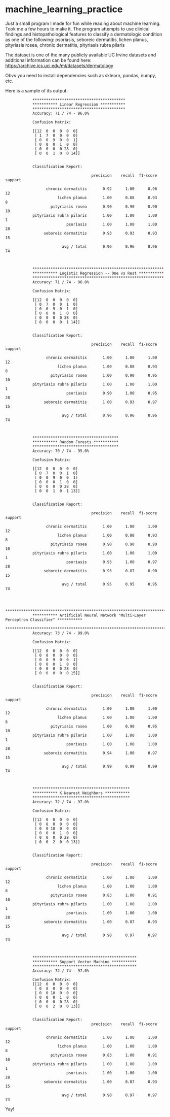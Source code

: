 # machine_learning_practice

Just a small program I made for fun while reading about machine learning.  Took me a few hours to make it.
The program attempts to use clinical findings and histopathological features to classify a dermatologic condition as one of the following:
psoriasis, seboreic dermatitis, lichen planus, pityriasis rosea, chronic dermatitis, pityriasis rubra pilaris


The dataset is one of the many publicly available UC Irvine datasets and additional information can be found  here:
https://archive.ics.uci.edu/ml/datasets/dermatology


Obvs you need to install dependencies such as sklearn, pandas, numpy, etc.


Here is a sample of its output.

                *****************************************
                *********** Linear Regression ***********
                *****************************************
                Accuracy: 71 / 74 - 96.0%

                Confusion Matrix:

                [[12  0  0  0  0  0]
                 [ 1  7  0  0  0  0]
                 [ 0  0  9  0  0  1]
                 [ 0  0  0  1  0  0]
                 [ 0  0  0  0 28  0]
                 [ 0  0  1  0  0 14]]


                Classification Report:

                                          precision    recall  f1-score   support

                      chronic dermatitis       0.92      1.00      0.96        12
                           lichen planus       1.00      0.88      0.93         8
                        pityriasis rosea       0.90      0.90      0.90        10
                pityriasis rubra pilaris       1.00      1.00      1.00         1
                               psoriasis       1.00      1.00      1.00        28
                     seboreic dermatitis       0.93      0.93      0.93        15

                             avg / total       0.96      0.96      0.96        74



                **********************************************************
                *********** Logistic Regression -- One vs Rest ***********
                **********************************************************
                Accuracy: 71 / 74 - 96.0%

                Confusion Matrix:

                [[12  0  0  0  0  0]
                 [ 0  7  0  0  1  0]
                 [ 0  0  9  0  1  0]
                 [ 0  0  0  1  0  0]
                 [ 0  0  0  0 28  0]
                 [ 0  0  0  0  1 14]]


                Classification Report:

                                          precision    recall  f1-score   support

                      chronic dermatitis       1.00      1.00      1.00        12
                           lichen planus       1.00      0.88      0.93         8
                        pityriasis rosea       1.00      0.90      0.95        10
                pityriasis rubra pilaris       1.00      1.00      1.00         1
                               psoriasis       0.90      1.00      0.95        28
                     seboreic dermatitis       1.00      0.93      0.97        15

                             avg / total       0.96      0.96      0.96        74



                **************************************
                *********** Random Forests ***********
                **************************************
                Accuracy: 70 / 74 - 95.0%

                Confusion Matrix:

                [[12  0  0  0  0  0]
                 [ 0  7  0  0  1  0]
                 [ 0  0  9  0  0  1]
                 [ 0  0  0  1  0  0]
                 [ 0  0  0  0 28  0]
                 [ 0  0  1  0  1 13]]


                Classification Report:

                                          precision    recall  f1-score   support

                      chronic dermatitis       1.00      1.00      1.00        12
                           lichen planus       1.00      0.88      0.93         8
                        pityriasis rosea       0.90      0.90      0.90        10
                pityriasis rubra pilaris       1.00      1.00      1.00         1
                               psoriasis       0.93      1.00      0.97        28
                     seboreic dermatitis       0.93      0.87      0.90        15

                             avg / total       0.95      0.95      0.95        74



                ***************************************************************************************
                *********** Artificial Neural Network "Multi-Layer Perceptron Classifier" ***********
                ***************************************************************************************
                Accuracy: 73 / 74 - 99.0%

                Confusion Matrix:

                [[12  0  0  0  0  0]
                 [ 0  8  0  0  0  0]
                 [ 0  0  9  0  0  1]
                 [ 0  0  0  1  0  0]
                 [ 0  0  0  0 28  0]
                 [ 0  0  0  0  0 15]]


                Classification Report:

                                          precision    recall  f1-score   support

                      chronic dermatitis       1.00      1.00      1.00        12
                           lichen planus       1.00      1.00      1.00         8
                        pityriasis rosea       1.00      0.90      0.95        10
                pityriasis rubra pilaris       1.00      1.00      1.00         1
                               psoriasis       1.00      1.00      1.00        28
                     seboreic dermatitis       0.94      1.00      0.97        15

                             avg / total       0.99      0.99      0.99        74



                *******************************************
                *********** K Nearest Neighbors ***********
                *******************************************
                Accuracy: 72 / 74 - 97.0%

                Confusion Matrix:

                [[12  0  0  0  0  0]
                 [ 0  8  0  0  0  0]
                 [ 0  0 10  0  0  0]
                 [ 0  0  0  1  0  0]
                 [ 0  0  0  0 28  0]
                 [ 0  0  2  0  0 13]]


                Classification Report:

                                          precision    recall  f1-score   support

                      chronic dermatitis       1.00      1.00      1.00        12
                           lichen planus       1.00      1.00      1.00         8
                        pityriasis rosea       0.83      1.00      0.91        10
                pityriasis rubra pilaris       1.00      1.00      1.00         1
                               psoriasis       1.00      1.00      1.00        28
                     seboreic dermatitis       1.00      0.87      0.93        15

                             avg / total       0.98      0.97      0.97        74



                **********************************************
                *********** Support Vector Machine ***********
                **********************************************
                Accuracy: 72 / 74 - 97.0%

                Confusion Matrix: 
                [[12  0  0  0  0  0]
                 [ 0  8  0  0  0  0]
                 [ 0  0 10  0  0  0]
                 [ 0  0  0  1  0  0]
                 [ 0  0  0  0 28  0]
                 [ 0  0  2  0  0 13]]


                Classification Report: 
                                          precision    recall  f1-score   support

                      chronic dermatitis       1.00      1.00      1.00        12
                           lichen planus       1.00      1.00      1.00         8
                        pityriasis rosea       0.83      1.00      0.91        10
                pityriasis rubra pilaris       1.00      1.00      1.00         1
                               psoriasis       1.00      1.00      1.00        28
                     seboreic dermatitis       1.00      0.87      0.93        15

                             avg / total       0.98      0.97      0.97        74




Yay!
